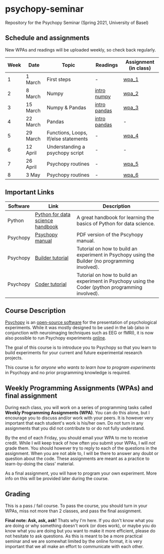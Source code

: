 # psychopy-seminar
Repository for the Psychopy Seminar (Spring 2021, University of Basel)

## Schedule and assignments

New WPAs and readings will be uploaded weekly, so check back regularly.

| Week | Date | Topic | Readings | Assignment (in class) |
| ------ | ------ | ------------------------ | ----------------- | ---------------------- |
| 1  | 1 March | First steps | - | [wpa_1](https://nbviewer.jupyter.org/github/laurafontanesi/psychopy-seminar/blob/main/notebooks/wpa_1.ipynb) |
| 2  | 8 March | Numpy | [intro numpy](https://jakevdp.github.io/PythonDataScienceHandbook/02.00-introduction-to-numpy.html) | [wpa_2](https://nbviewer.jupyter.org/github/laurafontanesi/psychopy-seminar/blob/main/notebooks/wpa_2.ipynb) |
| 3  | 15 March | Numpy & Pandas | [intro pandas](https://jakevdp.github.io/PythonDataScienceHandbook/03.00-introduction-to-pandas.html) | [wpa_3](https://nbviewer.jupyter.org/github/laurafontanesi/psychopy-seminar/blob/main/notebooks/wpa_3.ipynb) |
| 4  | 22 March | Pandas | [intro pandas](https://jakevdp.github.io/PythonDataScienceHandbook/03.00-introduction-to-pandas.html) | - |
| 5  | 29 March | Functions, Loops, If/else statements | - | [wpa_4](https://nbviewer.jupyter.org/github/laurafontanesi/psychopy-seminar/blob/main/notebooks/wpa_4.ipynb) |
| 6  | 12 April | Understanding a psychopy script | - | - |
| 7  | 26 April | Psychopy routines | - | [wpa_5](https://nbviewer.jupyter.org/github/laurafontanesi/psychopy-seminar/blob/main/notebooks/wpa_5.ipynb) |
| 8  | 3 May | Psychopy routines | - | [wpa_6](https://nbviewer.jupyter.org/github/laurafontanesi/psychopy-seminar/blob/main/notebooks/wpa_6.ipynb) |

## Important Links
Software | Link | Description 
------------- | -------------------- | ----------------------------------- 
Python | [Python for data science handbook](https://jakevdp.github.io/PythonDataScienceHandbook/) | A great handbook for learning the basics of Python for data science.
Psychopy | [Psychopy manual](https://www.psychopy.org/PsychoPyManual.pdf) | PDF version of the Pscyhopy manual.
Psychopy | [Builder tutorial](https://www.psychopy.org/builder/index.html) | Tutorial on how to build an experiment in Psychopy using the Builder (no programming involved).
Psychopy | [Coder tutorial](https://www.psychopy.org/PsychoPyManual.pdf) | Tutorial on how to build an experiment in Psychopy using the Coder (python programming involved).

## Course Description
[Psychopy](https://www.psychopy.org/) is an [open-source software](https://en.wikipedia.org/wiki/Open-source_software) for the presentation of psychological experiments. While it was mostly designed to be used in the lab (also in conjunction with neuroimaging techniques such as EEG or fMRI), it is now also possible to run Psychopy experiments [online](https://www.psychopy.org/online/online.html).

The goal of this course is to introduce you to Psychopy so that you learn to build experiments for your current and future experimental research projects.

This course is for *anyone who wants to learn how to program experiments* in Psychopy and no prior programming knowledge is required.

## Weekly Programming Assignments (WPAs) and final assignment
During each class, you will work on a series of programming tasks called **Weekly Programming Assignments (WPA)**. You can do this alone, but I encourage you to discuss and/or work with your peers. It is however very important that each student's work is his/her own. Do not turn in any assignments that you did not contribute to or do not fully understand.

By the end of each Friday, you should email your WPA to me to receive credit. While I will keep track of how often you submit your WPAs, I will *not* grade them. You should however try to reply to each of the questions in the assignment. When you are not able to, I will be there to answer any doubt or question about the code. These assignments are meant as a practice to learn-by-doing the class' material.

As a final assignment, you will have to program your own experiment. More info on this will be provided later during the course.

## Grading
This is a pass / fail course. To pass the course, you should turn in your WPAs, miss not more than 2 classes, and pass the final assignment.

**Final note: Ask, ask, ask!**
Thats why I'm here. If you don't know what you are doing or why something doesn't work (or does work), or maybe you do know what you are doing but you want to make it more efficient, please do not hesitate to ask questions. As this is meant to be a more practical seminar and we are somewhat limited by the online format, it is very important that we all make an effort to communicate with each other.